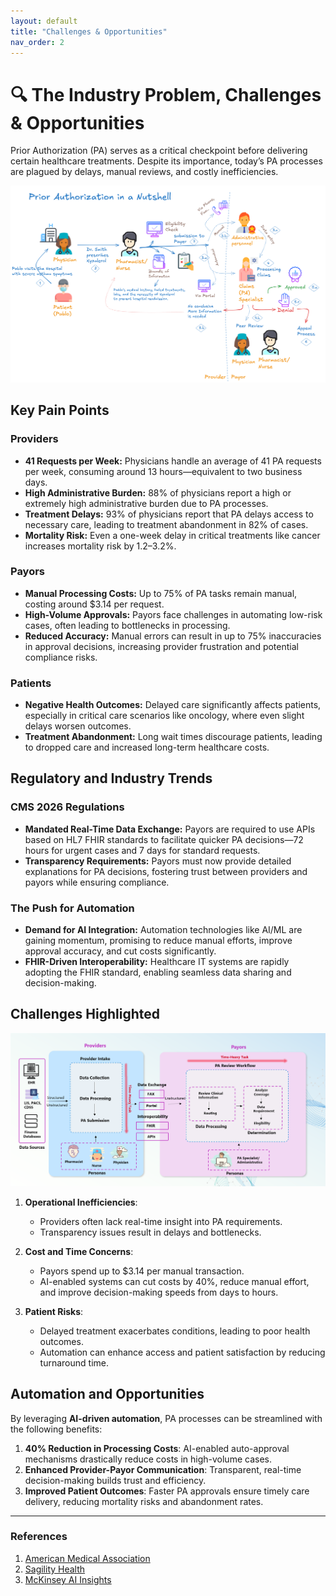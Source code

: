```yaml
---
layout: default
title: "Challenges & Opportunities"
nav_order: 2
---
```


# 🔍 The Industry Problem, Challenges & Opportunities

Prior Authorization (PA) serves as a critical checkpoint before delivering certain healthcare treatments. Despite its importance, today’s PA processes are plagued by delays, manual reviews, and costly inefficiencies.

![Challenge Diagram](./images/prior_auth_flow.png)

## Key Pain Points

### Providers
- **41 Requests per Week:** Physicians handle an average of 41 PA requests per week, consuming around 13 hours—equivalent to two business days.
- **High Administrative Burden:** 88% of physicians report a high or extremely high administrative burden due to PA processes.
- **Treatment Delays:** 93% of physicians report that PA delays access to necessary care, leading to treatment abandonment in 82% of cases.
- **Mortality Risk:** Even a one-week delay in critical treatments like cancer increases mortality risk by 1.2–3.2%.

### Payors
- **Manual Processing Costs:** Up to 75% of PA tasks remain manual, costing around $3.14 per request.
- **High-Volume Approvals:** Payors face challenges in automating low-risk cases, often leading to bottlenecks in processing.
- **Reduced Accuracy:** Manual errors can result in up to 75% inaccuracies in approval decisions, increasing provider frustration and potential compliance risks.

### Patients
- **Negative Health Outcomes:** Delayed care significantly affects patients, especially in critical care scenarios like oncology, where even slight delays worsen outcomes.
- **Treatment Abandonment:** Long wait times discourage patients, leading to dropped care and increased long-term healthcare costs.

## Regulatory and Industry Trends

### CMS 2026 Regulations
- **Mandated Real-Time Data Exchange:** Payors are required to use APIs based on HL7 FHIR standards to facilitate quicker PA decisions—72 hours for urgent cases and 7 days for standard requests.
- **Transparency Requirements:** Payors must now provide detailed explanations for PA decisions, fostering trust between providers and payors while ensuring compliance.

### The Push for Automation
- **Demand for AI Integration:** Automation technologies like AI/ML are gaining momentum, promising to reduce manual efforts, improve approval accuracy, and cut costs significantly.
- **FHIR-Driven Interoperability:** Healthcare IT systems are rapidly adopting the FHIR standard, enabling seamless data sharing and decision-making.

## Challenges Highlighted

![Prior Authorization Workflow](./images/paworflow.png)

1. **Operational Inefficiencies**: 
    - Providers often lack real-time insight into PA requirements.
    - Transparency issues result in delays and bottlenecks.

2. **Cost and Time Concerns**:
    - Payors spend up to $3.14 per manual transaction.
    - AI-enabled systems can cut costs by 40%, reduce manual effort, and improve decision-making speeds from days to hours.

3. **Patient Risks**:
    - Delayed treatment exacerbates conditions, leading to poor health outcomes.
    - Automation can enhance access and patient satisfaction by reducing turnaround time.

## Automation and Opportunities

By leveraging **AI-driven automation**, PA processes can be streamlined with the following benefits:

1. **40% Reduction in Processing Costs**: AI-enabled auto-approval mechanisms drastically reduce costs in high-volume cases.
2. **Enhanced Provider-Payor Communication**: Transparent, real-time decision-making builds trust and efficiency.
3. **Improved Patient Outcomes**: Faster PA approvals ensure timely care delivery, reducing mortality risks and abandonment rates.

---

### References
1. [American Medical Association](https://www.ama-assn.org/)  
2. [Sagility Health](https://sagilityhealth.com/)  
3. [McKinsey AI Insights](https://www.mckinsey.com/)